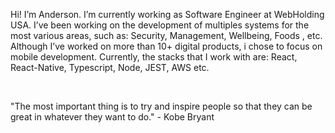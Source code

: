 
Hi! I’m Anderson. I’m currently working as Software Engineer at WebHolding USA. I’ve been working on the development of multiples systems for the most various areas, such as: Security, Management, Wellbeing, Foods , etc. Although I’ve worked on more than 10+ digital products, i chose to focus on mobile development. Currently, the stacks that I work with are: React, React-Native, Typescript, Node, JEST, AWS etc.

<br>

"The most important thing is to try and inspire people so that they can be great in whatever they want to do." - Kobe Bryant

